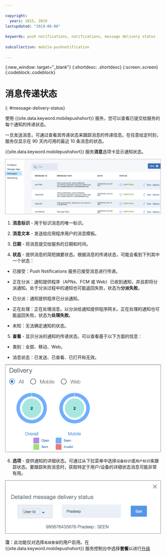 ```yaml
---

copyright:
  years: 2015, 2019
lastupdated: "2019-06-06"

keywords: push notifications, notifications, message delivery status

subcollection: mobile-pushnotification

---
```


{:new_window: target="_blank"}
{:shortdesc: .shortdesc}
{:screen:.screen}
{:codeblock:.codeblock}

# 消息传递状态
{: #message-delivery-status}

使用 {{site.data.keyword.mobilepushshort}} 服务，您可以查看已提交给服务的每个通知的传递状态。 

一旦发送消息，可通过查看其传递状态来跟踪消息的传递信息。在任意给定时刻，服务仅显示在 90 天内可用的最近 10 条消息的状态。

{{site.data.keyword.mobilepushshort}} 服务**消息**选项卡显示通知状态。

![通知状态](images/notification_status_new.png "显示通知状态的消息页面")

1. **消息标识** - 用于标识消息的唯一标识。

2. **消息文本** - 发送给应用程序用户的消息模板。

3. **日期** - 将消息提交给服务的日期和时间。

4. **状态** - 提供消息的简短摘要状态。根据消息的传递状态，可能会看到下列其中一个状态：

 - 已接受：Push Notifications 服务已接受消息进行传递。
   
 - 正在分派：通知提供程序（APNs、FCM 或 Web）已收到通知，并且即将分派通知。处于分派过程中的通知也可能返回失败，状态为**分派失败**。
 
 - 已分派：通知提供程序已分派通知。
 
 - 正在处理：正在处理消息，以分派给通知提供程序网关。正在处理的通知也可能返回失败，状态为**处理失败**。
 
 - 未知：无法确定通知的状态。
 
5. **查看** - 显示分派的通知的传递状态。可以查看基于以下方面的信息：

 - 类别：全部、移动、Web<!---and HTTP--->。
 
 - 消息状态：已发送、已查看、已打开和无效。 

![通知状态](images/message_delivery_status_new.png "显示已打开、已发送、已查看和无效状态细目的消息状态图表")

6. **选项** - 提供通知的详细状态。可通过从下拉菜单中选择`设备标识`或`用户标识`来跟踪状态。要跟踪失败消息时，获取特定于用户/设备的详细状态消息可能非常有用。

![详细状态](images/detailed_message_delivery.png "已选择用户标识的详细消息传递状态选项")

**注**：此功能仅对选择`高级套餐`的用户启用。在 {{site.data.keyword.mobilepushshort}} 服务控制台中选择**套餐**以进行[升级](https://cloud.ibm.com/docs/account?topic=account-changing#changing)

